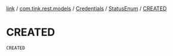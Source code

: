 [link](../../../index.md) / [com.tink.rest.models](../../index.md) / [Credentials](../index.md) / [StatusEnum](index.md) / [CREATED](./-c-r-e-a-t-e-d.md)

# CREATED

`CREATED`
